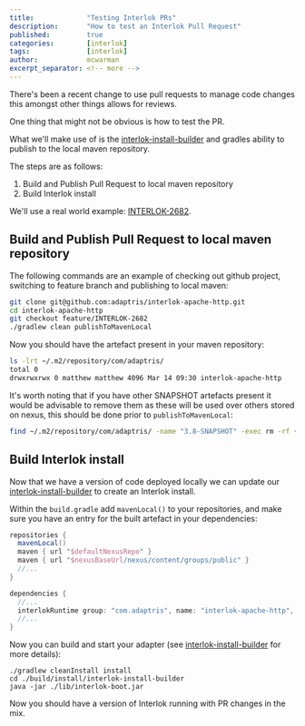 ```yaml
---
title:             "Testing Interlok PRs"
description:       "How to test an Interlok Pull Request"
published:         true
categories:        [interlok]
tags:              [interlok]
author:            mcwarman
excerpt_separator: <!-- more -->
---
```


There's been a recent change to use pull requests to manage code changes this amongst other things allows for reviews.

One thing that might not be obvious is how to test the PR.<!-- more -->

What we'll make use of is the [interlok-install-builder][] and gradles ability to publish to the local maven repository.

The steps are as follows:

1. Build and Publish Pull Request to local maven repository
1. Build Interlok install

We'll use a real world example: [INTERLOK-2682](https://github.com/adaptris/interlok-apache-http/pull/20).

## Build and Publish Pull Request to local maven repository

The following commands are an example of checking out github project, switching to feature branch and publishing to local maven:

```bash
git clone git@github.com:adaptris/interlok-apache-http.git
cd interlok-apache-http
git checkout feature/INTERLOK-2682
./gradlew clean publishToMavenLocal
```

Now you should have the artefact present in your maven repository:

```bash
ls -lrt ~/.m2/repository/com/adaptris/
total 0
drwxrwxrwx 0 matthew matthew 4096 Mar 14 09:30 interlok-apache-http
```

It's worth noting that if you have other SNAPSHOT artefacts present it would be advisable to remove them as these will be used over others stored on nexus, this should be done prior to `publishToMavenLocal`:

```bash
find ~/.m2/repository/com/adaptris/ -name "3.8-SNAPSHOT" -exec rm -rf {} \;
```


## Build Interlok install

Now that we have a version of code deployed locally we can update our [interlok-install-builder][] to create an Interlok install.

Within the `build.gradle` add  `mavenLocal()` to your repositories, and make sure you have an entry for the built artefact in your dependencies:

```gradle
repositories {
  mavenLocal()
  maven { url "$defaultNexusRepo" }
  maven { url "$nexusBaseUrl/nexus/content/groups/public" }
  //...
}

dependencies {
  //...
  interlokRuntime group: "com.adaptris", name: "interlok-apache-http", version: interlokCoreVersion, changing: true
  //...
}
```

Now you can build and start your adapter (see [interlok-install-builder][] for more details):

```
./gradlew cleanInstall install
cd ./build/install/interlok-install-builder
java -jar ./lib/interlok-boot.jar
```

Now you should have a version of Interlok running with PR changes in the mix.

[interlok-install-builder]: https://github.com/adaptris-labs/interlok-install-builder
